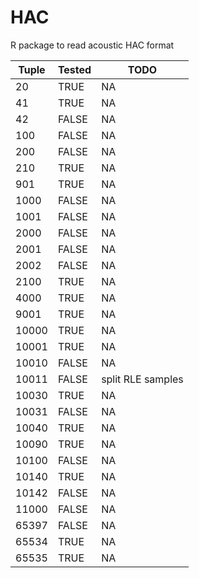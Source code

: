 # HAC

R package to read acoustic HAC format

| Tuple | Tested | TODO               |
|-------|--------|--------------------|
|    20 |   TRUE |      NA            |
|    41 |   TRUE |      NA            |
|    42 |  FALSE |      NA            |
|   100 |  FALSE |      NA            |
|   200 |  FALSE |      NA            |
|   210 |   TRUE |      NA            |
|   901 |   TRUE |      NA            |
|  1000 |  FALSE |      NA            |
|  1001 |  FALSE |      NA            |
|  2000 |  FALSE |      NA            |
|  2001 |  FALSE |      NA            |
|  2002 |  FALSE |      NA            |
|  2100 |   TRUE |      NA            |
|  4000 |   TRUE |      NA            |
|  9001 |   TRUE |      NA            |
| 10000 |   TRUE |      NA            |
| 10001 |   TRUE |      NA            |
| 10010 |  FALSE |      NA            |
| 10011 |  FALSE | split RLE samples  |
| 10030 |   TRUE |      NA            |
| 10031 |  FALSE |      NA            |
| 10040 |   TRUE |      NA            |
| 10090 |   TRUE |      NA            |
| 10100 |  FALSE |      NA            |
| 10140 |   TRUE |      NA            |
| 10142 |  FALSE |      NA            |
| 11000 |  FALSE |      NA            |
| 65397 |  FALSE |      NA            |
| 65534 |   TRUE |      NA            |
| 65535 |   TRUE |      NA            |
